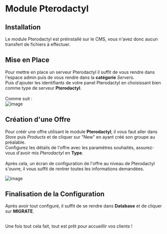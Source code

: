 # Module Pterodactyl

## Installation

Le module Pterodactyl est préinstallé sur le CMS, vous n'avez donc aucun transfert de fichiers à effectuer.

## Mise en Place

Pour mettre en place un serveur Pterodactyl il suffit de vous rendre dans l'espace admin puis de vous rendre dans la **catégorie** *Servers*.
<br>Puis d'ajouter les identifiants de votre panel Pterodactyl en choisissant bien comme type de serveur **Pterodactyl**.</br>
<br>Comme suit : </br>
![image](https://media.discordapp.net/attachments/585094063204728832/835994590561173554/pteroserveur.png)

## Création d'une Offre

Pour créér une offre utilisant le module **Pterodactyl**, il vous faut aller dans *Store* puis *Products* et de cliquer sur "New" en ayant créé son groupe au préalable.
<br>Configurez les détails de l'offre avec les paramètres souhaités, assurez-vous d'avoir mis *Pterodactyl* en **Type**.</br>
<br>Après cela, un écran de configuration de l'offre au niveau de Pterodactyl s'ouvre, il vous suffit de rentrer toutes les informations demandées.

![image](https://media.discordapp.net/attachments/585094063204728832/835995754455105567/unknown.png)

## Finalisation de la Configuration

Après avoir tout configuré, il suffit de se rendre dans **Database** et de cliquer sur **MIGRATE**.

<br>Une fois tout cela fait, tout est prêt pour accueillir vos clients !

